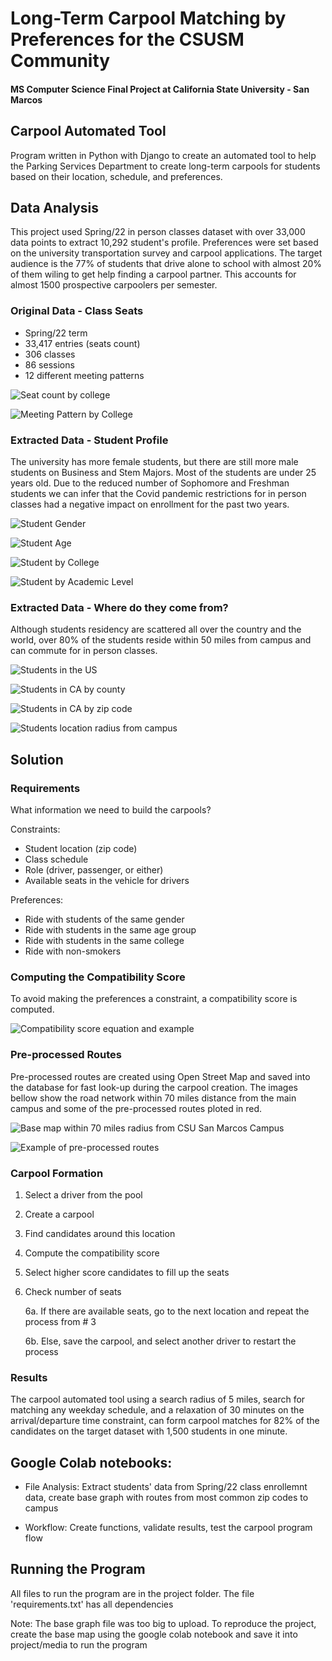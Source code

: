 # Long-Term Carpool Matching by Preferences for the CSUSM Community
####  MS Computer Science Final Project at California State University - San Marcos

## Carpool Automated Tool

Program written in Python with Django to create an automated tool to help the Parking Services Department to create long-term carpools for students based on their location, schedule, and preferences. 

## Data Analysis

This project used Spring/22 in person classes dataset with over 33,000 data points to extract 10,292 student's profile. Preferences were set based on the university transportation survey and carpool applications. The target audience is the 77% of students that drive alone to school with almost 20% of them wiling to get help finding a carpool partner. This accounts for almost 1500 prospective carpoolers per semester.

### Original Data - Class Seats

- Spring/22 term
- 33,417 entries (seats count)
- 306 classes
- 86 sessions
- 12 different meeting patterns

![Seat count by college](images/class_seat_by_college.png)

![Meeting Pattern by College](images/meeting_pattern.png)

### Extracted Data - Student Profile

The university has more female students, but there are still more male students on Business and Stem Majors. Most of the students are under 25 years old. Due to the reduced number of Sophomore and Freshman students we can infer that the Covid pandemic restrictions for in person classes had a negative impact on enrollment for the past two years. 

![Student Gender](images/student_gender.png)

![Student Age](images/students_by_age.png)

![Student by College](images/student_by_college.png)

![Student by Academic Level](images/students_by_academic_level.png)

### Extracted Data - Where do they come from? 

Although students residency are scattered all over the country and the world, over 80% of the students reside within 50 miles from campus and can commute for in person classes. 

![Students in the US](images/student_location_US.png)

![Students in CA by county](images/student_location_CA_county.png)

![Students in CA by zip code](images/student_location_CA_zip.png)

![Students location radius from campus](images/radius_from_campus.png)


## Solution

### Requirements

What information we need to build the carpools?

Constraints: 
- Student location (zip code)
- Class schedule
- Role (driver, passenger, or either)
- Available seats in the vehicle for drivers

Preferences:
- Ride with students of the same gender
- Ride with students in the same age group
- Ride with students in the same college 
- Ride with non-smokers

### Computing the Compatibility Score 

To avoid making the preferences a constraint, a compatibility score is computed. 

![Compatibility score equation and example](images/compatibility_Score.png)


### Pre-processed Routes

Pre-processed routes are created using Open Street Map and saved into the database for fast look-up during the carpool creation. The images bellow show the road network within 70 miles distance from the main campus and some of the pre-processed routes ploted in red. 

![Base map within 70 miles radius from CSU San Marcos Campus](images/base_map.png)

![Example of pre-processed routes](images/routes.png)

### Carpool Formation

1. Select a driver from the pool 
2. Create a carpool
3. Find candidates around this location
4. Compute the compatibility score
5. Select higher score candidates to fill up the seats
6. Check number of seats

   6a. If there are available seats, go to the next location and repeat the process from # 3
  
   6b. Else, save the carpool, and select another driver to restart the process 

### Results

The carpool automated tool using a search radius of 5 miles, search for matching any weekday schedule, and a relaxation of 30 minutes on the arrival/departure time constraint, can form carpool matches for 82% of the candidates on the target dataset with 1,500 students in one minute. 
 

## Google Colab notebooks:

- File Analysis: Extract students' data from Spring/22 class enrollemnt data, create base graph with routes from most common zip codes to campus

- Workflow: Create functions, validate results, test the carpool program flow

## Running the Program
All files to run the program are in the project folder. The file 'requirements.txt' has all dependencies

Note: The base graph file was too big to upload. To reproduce the project, create the base map using the google colab notebook and save it into project/media to run the program


